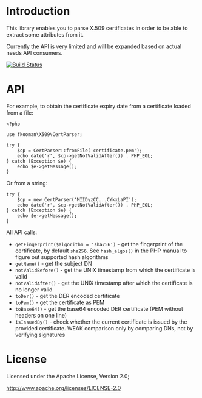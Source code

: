 # Introduction
This library enables you to parse X.509 certificates in order to be able
to extract some attributes from it.

Currently the API is very limited and will be expanded based on actual 
needs API consumers.

[![Build Status](https://secure.travis-ci.org/fkooman/php-cert-parser.png?branch=master)](http://travis-ci.org/fkooman/php-cert-parser)

# API
For example, to obtain the certificate expiry date from a certificate 
loaded from a file:

    <?php

    use fkooman\X509\CertParser;

    try { 
        $cp = CertParser::fromFile('certificate.pem');
        echo date('r', $cp->getNotValidAfter()) . PHP_EOL;
    } catch (Exception $e) {
        echo $e->getMessage();
    }

Or from a string:

    try { 
        $cp = new CertParser('MIIDyzCC...CYkxLaPI');
        echo date('r', $cp->getNotValidAfter()) . PHP_EOL;
    } catch (Exception $e) {
        echo $e->getMessage();
    }

All API calls:

* `getFingerprint($algorithm = 'sha256')` - get the fingerprint of the 
  certificate, by default `sha256`. See `hash_algos()` in the PHP manual to
  figure out supported hash algorithms
* `getName()` - get the subject DN
* `notValidBefore()` - get the UNIX timestamp from which the certificate is 
  valid
* `notValidAfter()` - get the UNIX timestamp after which the certificate is no 
  longer valid
* `toDer()` - get the DER encoded certificate
* `toPem()` - get the certificate as PEM
* `toBase64()` - get the base64 encoded DER certificate (PEM without headers on 
  one line)
* `isIssuedBy()` - check whether the current certificate is issued by the provided
  certificate. WEAK comparison only by comparing DNs, not by verifying signatures

# License
Licensed under the Apache License, Version 2.0;

   http://www.apache.org/licenses/LICENSE-2.0

